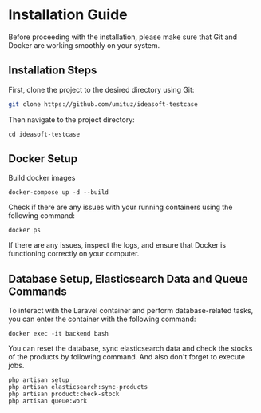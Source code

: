# Installation Guide

Before proceeding with the installation, please make sure that Git and Docker are working smoothly on your system.

## Installation Steps

First, clone the project to the desired directory using Git:

```bash
git clone https://github.com/umituz/ideasoft-testcase
```
Then navigate to the project directory:

```cd ideasoft-testcase```

## Docker Setup
Build docker images

``docker-compose up -d --build``

Check if there are any issues with your running containers using the following command:

``docker ps``

If there are any issues, inspect the logs, and ensure that Docker is functioning correctly on your computer.

## Database Setup, Elasticsearch Data and Queue Commands

To interact with the Laravel container and perform database-related tasks, you can enter the container with the following command:

``docker exec -it backend bash``

You can reset the database, sync elasticsearch data and check the stocks of the products by following command. And also don't forget to execute jobs.

```
php artisan setup
php artisan elasticsearch:sync-products
php artisan product:check-stock
php artisan queue:work
```


